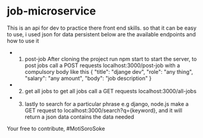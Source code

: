 # job-microservice
This is an api for dev to practice there front end skills. so that it can be easy to use, i used json for data persistent below are the available endpoints and how to use it
* 1. post-job
After cloning the project run npm start to start the server, to post jobs call a POST requests localhost:3000/post-job with a compulsory body like this
  {
        "title": "djange dev",
        "role": "any thing",
        "salary": "any amount",
        "body": "job description"
    }
 * 2. get all jobs
 to get all jobs call a GET requests localhost:3000/all-jobs
 
 * 3. lastly to search for a particular phrase e.g django, node.js make a GET request to localhost:3000/search?q={keyword}, and it will return a json data contains the data needed
 
 Your free to contribute, #MotiSoroSoke
 
